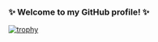 ### ✨ Welcome to my GitHub profile! ✨ 

<!--
**Maximus1202/Maximus1202** is a ✨ _special_ ✨ repository because its `README.md` (this file) appears on your GitHub profile.

-->

[![trophy](https://github-profile-trophy.vercel.app/?username=Maximus1202&theme=radical)](https://github.com/ryo-ma/github-profile-trophy)










